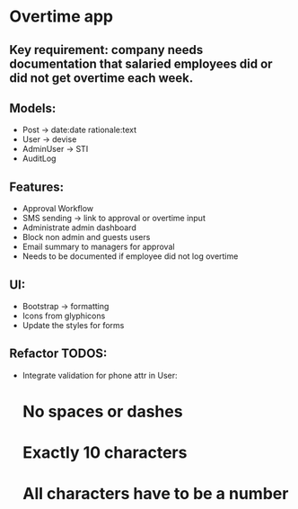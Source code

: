 # Overtime app

## Key requirement: company needs documentation that salaried employees did or did not get overtime each week.

## Models:

* Post -> date:date rationale:text
* User -> devise
* AdminUser -> STI
* AuditLog


## Features:

* Approval Workflow
* SMS sending -> link to approval or overtime input
* Administrate admin dashboard
* Block non admin and guests users
* Email summary to managers for approval
* Needs to be documented if employee did not log overtime


## UI:

* Bootstrap -> formatting
* Icons from glyphicons
* Update the styles for forms

## Refactor TODOS:

* Integrate validation for phone attr in User:
  # No spaces or dashes
  # Exactly 10 characters
  # All characters have to be a number
